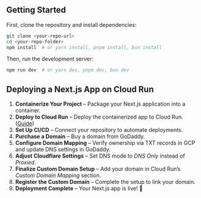## Getting Started

First, clone the repository and install dependencies:

```bash
git clone <your-repo-url>
cd <your-repo-folder>
npm install  # or yarn install, pnpm install, bun install
```

Then, run the development server:

```bash
npm run dev  # or yarn dev, pnpm dev, bun dev
```

## Deploying a Next.js App on Cloud Run

1. **Containerize Your Project** – Package your Next.js application into a container.
2. **Deploy to Cloud Run** – Deploy the containerized app to Cloud Run. ([Guide](https://cloud.google.com/run/docs/quickstarts/frameworks/deploy-nextjs-service))
3. **Set Up CI/CD** – Connect your repository to automate deployments.
4. **Purchase a Domain** – Buy a domain from GoDaddy.
5. **Configure Domain Mapping** – Verify ownership via TXT records in GCP and update DNS settings in GoDaddy.
6. **Adjust Cloudflare Settings** – Set DNS mode to _DNS Only_ instead of _Proxied_.
7. **Finalize Custom Domain Setup** – Add your domain in Cloud Run’s _Custom Domain Mapping_ section.
8. **Register the Custom Domain** – Complete the setup to link your domain.
9. **Deployment Complete** – Your Next.js app is live! 🚀
